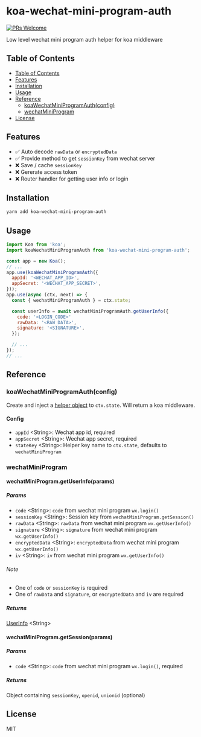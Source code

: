 # koa-wechat-mini-program-auth

[![PRs Welcome](https://img.shields.io/badge/PRs-welcome-brightgreen.svg)](http://makeapullrequest.com)

Low level wechat mini program auth helper for koa middleware

## Table of Contents

- [Table of Contents](#table-of-contents)
- [Features](#features)
- [Installation](#installation)
- [Usage](#usage)
- [Reference](#reference)
  - [koaWechatMiniProgramAuth(config)](#koawechatminiprogramauthconfig)
  - [wechatMiniProgram](#wechatminiprogram)
- [License](#license)

## Features

- ✅ Auto decode `rawData` or `encryptedData`
- ✅ Provide method to get `sessionKey` from wechat server
- ❌ Save / cache `sessionKey`
- ❌ Gererate access token
- ❌ Router handler for getting user info or login

## Installation

```bash
yarn add koa-wechat-mini-program-auth
```

## Usage

```js
import Koa from 'koa';
import koaWechatMiniProgramAuth from 'koa-wechat-mini-program-auth';

const app = new Koa();
// ...
app.use(koaWechatMiniProgramAuth({
  appId: '<WECHAT_APP_ID>',
  appSecret: '<WECHAT_APP_SECRET>',
}));
app.use(async (ctx, next) => {
  const { wechatMiniProgramAuth } = ctx.state;

  const userInfo = await wechatMiniProgramAuth.getUserInfo({
    code: '<LOGIN_CODE>'
    rawData: '<RAW_DATA>',
    signature: '<SIGNATURE>',
  });

  // ...
});
// ...
```

## Reference

### koaWechatMiniProgramAuth(config)

Create and inject a [helper object](#wechatminiprogram) to `ctx.state`. Will return a koa middleware.

#### Config

- `appId` \<String\>: Wechat app id, required
- `appSecret` \<String\>: Wechat app secret, required
- `stateKey` \<String\>: Helper key name to `ctx.state`, defaults to `wechatMiniProgram`

### wechatMiniProgram

#### wechatMiniProgram.getUserInfo(params)

##### Params

- `code` \<String\>: `code` from wechat mini program `wx.login()`
- `sessionKey` \<String\>: Session key from `wechatMiniProgram.getSession()`
- `rawData` \<String\>: `rawData` from wechat mini program `wx.getUserInfo()`
- `signature` \<String\>: `signature` from wechat mini program `wx.getUserInfo()`
- `encryptedData` \<String\>: `encryptedData` from wechat mini program `wx.getUserInfo()`
- `iv` \<String\>: `iv` from wechat mini program `wx.getUserInfo()`

###### Note

- One of `code` or `sessionKey` is required
- One of `rawData` and `signature`, or `encryptedData` and `iv` are required

##### Returns

[UserInfo](https://developers.weixin.qq.com/miniprogram/dev/api/open.html#wxgetuserinfoobject) \<String\>

#### wechatMiniProgram.getSession(params)

##### Params

- `code` \<String\>: `code` from wechat mini program `wx.login()`, required

##### Returns

Object containing `sessionKey`, `openid`, `unionid` (optional)

## License

MIT
